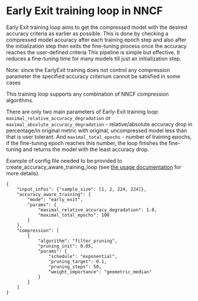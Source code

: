 # Early Exit training loop in NNCF

Early Exit training loop aims to get the compressed model with the desired accuracy criteria as earlier as possible. This is done by checking a compressed model accuracy after each training epoch step and also after the initialization step then exits the fine-tuning process once the accuracy reaches the user-defined criteria
This pipeline is simple but effective. It reduces a fine-tuning time for many models till just an initialization step.

Note: since the EarlyExit training does not control any compression parameter the specified accuracy criterium cannot be satisfied in some cases

This training loop supports any combination of NNCF compression algorithms.

There are only two main parameters of Early-Exit training loop: `maximal_relative_accuracy_degradation` or `maximal_absolute_accuracy_degradation` - relative/absolute accuracy drop in percentage/in original metric with original, uncompressed model less than that is user tolerant. And `maximal_total_epochs` - number of training epochs, if the fine-tuning epoch reaches this number, the loop finishes the fine-tuning and returns the model with the least accuracy drop.

Example of config file needed to be provided to create_accuracy_aware_training_loop (see [the usage documentation](../usage/training_time_compression/other_algorithms/Usage.md#accuracy-aware-model-training) for more details).

```json5
{
    "input_infos": {"sample_size": [1, 2, 224, 224]},
    "accuracy_aware_training": {
        "mode": "early_exit",
        "params": {
            "maximal_relative_accuracy_degradation": 1.0,
            "maximal_total_epochs": 100
        }
    },
    "compression": [
        {
            "algorithm": "filter_pruning",
            "pruning_init": 0.05,
            "params": {
                "schedule": "exponential",
                "pruning_target": 0.1,
                "pruning_steps": 50,
                "weight_importance": "geometric_median"
            }
        }
    ]
}

```
